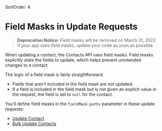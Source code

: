 SortOrder: 4
# Field Masks in Update Requests

> **Deprecation Notice:**
> Field masks will be removed on March 31, 2022.
> If your app uses field masks, update your code as soon as possible.

When updating a contact,
the Contacts API uses field masks.
Field masks explicitly state the fields to update,
which helps prevent unintended changes to a contact.

The logic of a field mask is fairly straightforward:

- Fields that aren't included in the field mask are not updated.
- If a field is included in the field mask
  but is not given an explicit value in the request,
  the field is set to `null` for the contact.

You'll define field masks in the `fieldMask.paths` parameter
in these update requests:

- [Update Contact][update-contact]
- [Bulk Update Contacts][bulk-update-contacts]

[update-contact]: https://dev.wix.com/api/rest/contacts/contacts/contacts-v4/update-contact
[bulk-update-contacts]: https://dev.wix.com/api/rest/contacts/contacts/contacts-v4/bulk-update-contacts
